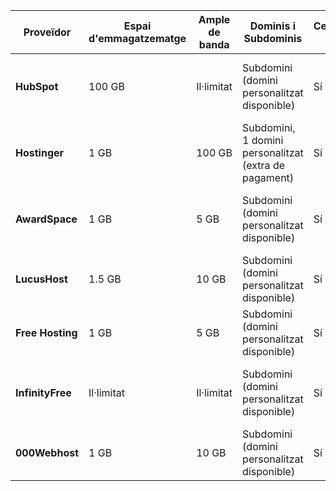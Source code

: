 | **Proveïdor**       | **Espai d'emmagatzematge** | **Ample de banda** | **Dominis i Subdominis**                             | **Certificat SSL** | **Publicitat** | **Altres Característiques**                                   |
|---------------------|---------------------------|--------------------|-----------------------------------------------------|--------------------|----------------|--------------------------------------------------------------|
| **HubSpot**         | 100 GB                    | Il·limitat          | Subdomini (domini personalitzat disponible)          | Sí                 | No             | Integració de CRM, eines de màrqueting i analítiques avançades |
| **Hostinger**       | 1 GB                       | 100 GB              | Subdomini, 1 domini personalitzat (extra de pagament) | Sí                 | No             | Instal·lació de WordPress, suport per a PHP, MySQL, i més     |
| **AwardSpace**      | 1 GB                       | 5 GB                | Subdomini (domini personalitzat disponible)          | Sí                 | No             | Suport per a PHP, MySQL, instal·lacions de WordPress i Joomla |
| **LucusHost**       | 1.5 GB                     | 10 GB               | Subdomini (domini personalitzat disponible)          | Sí                 | No             | Instal·lacions de CMS, suport per a PHP, MySQL                |
| **Free Hosting**    | 1 GB                       | 5 GB                | Subdomini (domini personalitzat disponible)          | Sí                 | Sí             | Suport per a CMS, PHP, instal·lacions automàtiques            |
| **InfinityFree**    | Il·limitat                 | Il·limitat          | Subdomini (domini personalitzat disponible)          | Sí                 | No             | Suport per a WordPress, PHP, MySQL, instal·lacions automàtiques |
| **000Webhost**      | 1 GB                       | 10 GB               | Subdomini (domini personalitzat disponible)          | Sí                 | Sí             | Suport per a CMS, PHP, MySQL, WordPress                       |
